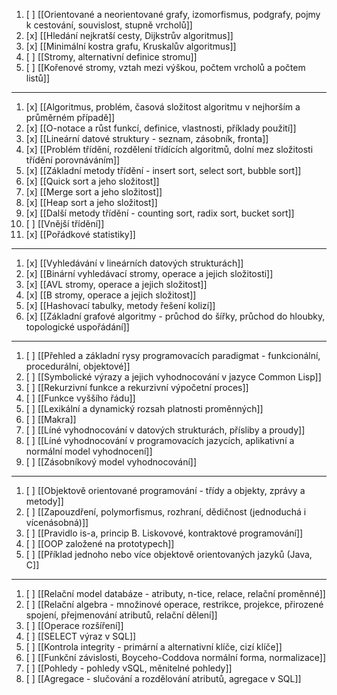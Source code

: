 1. [ ] [[Orientované a neorientované grafy, izomorfismus, podgrafy, pojmy k cestování, souvislost, stupně vrcholů]]
2. [x] [[Hledání nejkratší cesty, Dijkstrův algoritmus]]
3. [x] [[Minimální kostra grafu, Kruskalův algoritmus]]
4. [ ] [[Stromy, alternativní definice stromu]]
5. [ ] [[Kořenové stromy, vztah mezi výškou, počtem vrcholů a počtem listů]]
---
1. [x] [[Algoritmus, problém, časová složitost algoritmu v nejhorším a průměrném případě]]
2. [x] [[O-notace a růst funkcí, definice, vlastnosti, příklady použití]]
3. [x] [[Lineární datové struktury - seznam, zásobník, fronta]]
4. [x] [[Problém třídění, rozdělení třídících algoritmů, dolní mez složitosti třídění porovnáváním]]
5. [x] [[Základní metody třídění - insert sort, select sort, bubble sort]]
6. [x] [[Quick sort a jeho složitost]]
7. [x] [[Merge sort a jeho složitost]]
8. [x] [[Heap sort a jeho složitost]]
9. [x] [[Další metody třídění - counting sort, radix sort, bucket sort]]
10. [ ] [[Vnější třídění]]
11. [x] [[Pořádkové statistiky]]
---
1. [x] [[Vyhledávání v lineárních datových strukturách]]
2. [x] [[Binární vyhledávací stromy, operace a jejich složitosti]]
3. [x] [[AVL stromy, operace a jejich složitost]]
4. [x] [[B stromy, operace a jejich složitost]]
5. [x] [[Hashovací tabulky, metody řešení kolizí]]
6. [x] [[Základní grafové algoritmy - průchod do šířky, průchod do hloubky, topologické uspořádání]]
---
1. [ ] [[Přehled a základní rysy programovacích paradigmat - funkcionální, procedurální, objektové]]
2. [ ] [[Symbolické výrazy a jejich vyhodnocování v jazyce Common Lisp]]
3. [ ] [[Rekurzivní funkce a rekurzivní výpočetní proces]]
4. [ ] [[Funkce vyššího řádu]]
5. [ ] [[Lexikální a dynamický rozsah platnosti proměnných]]
6. [ ] [[Makra]]
7. [ ] [[Líné vyhodnocování v datových strukturách, přísliby a proudy]]
8. [ ] [[Líné vyhodnocování v programovacích jazycích, aplikativní a normální model vyhodnocení]]
9. [ ] [[Zásobníkový model vyhodnocování]]
---
1. [ ] [[Objektově orientované programování - třídy a objekty, zprávy a metody]]
2. [ ] [[Zapouzdření, polymorfismus, rozhraní, dědičnost (jednoduchá i vícenásobná)]]
3. [ ] [[Pravidlo is-a, princip B. Liskovové, kontraktové programování]]
4. [ ] [[OOP založené na prototypech]]
5. [ ] [[Příklad jednoho nebo více objektově orientovaných jazyků (Java, C]]
---
1. [ ] [[Relační model databáze - atributy, n-tice, relace, relační proměnné]]
2. [ ] [[Relační algebra - množinové operace, restrikce, projekce, přirozené spojení, přejmenování atributů, relační dělení]]
3. [ ] [[Operace rozšíření]]
4. [ ] [[SELECT výraz v SQL]]
5. [ ] [[Kontrola integrity - primární a alternativní klíče, cizí klíče]]
6. [ ] [[Funkční závislosti, Boyceho-Coddova normální forma, normalizace]]
7. [ ] [[Pohledy - pohledy vSQL, měnitelné pohledy]]
8. [ ] [[Agregace - slučování a rozdělování atributů, agregace v SQL]]
